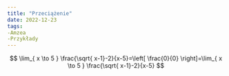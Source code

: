 ```yaml
---
title: "Przeciążenie"
date: 2022-12-23
tags:
-Amzea
-Przykłady
---
```


$$
\lim_{ x \to 5 } \frac{\sqrt{ x-1}-2}{x-5}=\left[ \frac{0}{0} \right]=\lim_{ x \to 5 } \frac{\sqrt{ x-1}-2}{x-5}
$$
